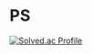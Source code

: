 # PS

[![Solved.ac Profile](http://mazassumnida.wtf/api/v2/generate_badge?boj=a255118)](https://solved.ac/a255118/)
